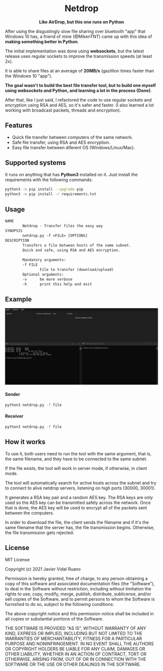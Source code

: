 <h1 align="center">Netdrop</h1>
<p align="center"><b>Like AirDrop, but this one runs on Python</b></p>

After using the disgustingly slow file sharing over bluetooth "app" that Windows 10 has, a friend of mine (@MikenTNT) came up with this idea of **making something better in Python**.

The initial implementation was done using **websockets**, but the latest release uses regular sockets to improve the transmission speeds (at least 2x).

It is able to share files at an average of **20MB/s** (gazillion times faster than the Windows 10 "app").

**The goal wasn't to build the best file transfer tool, but to build one myself using websockets and Python, and learning a lot in the process (Done)**.

After that, like I just said, I refactored the code to use regular sockets and encryption using RSA and AES, so it's safer and faster. (I also learned a lot working with broadcast packets, threads and encryption).

## Features

* Quick file transfer between computers of the same network.
* Safe file transfer, using RSA and AES encryption.
* Easy file transfer between diferent OS (Windows/Linux/Mac).

## Supported systems

It runs on anything that has **Python3** installed on it. Just install the requirements with the following commands:

```bash
python3 -m pip install --upgrade pip
python3 -m pip install -r requirements.txt
```

## Usage
```
NAME
        Netdrop - Transfer files the easy way
SYNOPSIS
        netdrop.py -f <FILE> [OPTIONS]
DESCRIPTION
        Transfers a file between hosts of the same subnet.
        Quick and safe, using RSA and AES encryption.

        Mandatory arguments:
        -f FILE
                File to transfer (download/upload)
        Optional arguments:
        -v      be more verbose
        -h      print this help and exit
```

## Example

![Example](test.gif)

#### Sender

```bash
python3 netdrop.py -f file
```

#### Receiver
```bash
python3 netdrop.py -f file
```

## How it works

To use it, both users need to run the tool with the same argument, that is, the same filename, and they have to be connected to the same subnet.

If the file exists, the tool will work in server mode, if otherwise, in client mode.

The tool will automatically search for active hosts across the subnet and try to connect to alive netdrop servers, listening on high ports (30000, 30001).

It generates a RSA key pair and a random AES key. The RSA keys are only used so the AES key can be transmitted safely across the network. Once that is done, the AES key will be used to encrypt all of the packets sent between the computers.

In order to download the file, the client sends the filename and if it's the same filename that the server has, the file transmission begins. Otherwise, the file transmission gets rejected.

## License

MIT License

Copyright (c) 2021 Javier Vidal Ruano

Permission is hereby granted, free of charge, to any person obtaining a copy
of this software and associated documentation files (the "Software"), to deal
in the Software without restriction, including without limitation the rights
to use, copy, modify, merge, publish, distribute, sublicense, and/or sell
copies of the Software, and to permit persons to whom the Software is
furnished to do so, subject to the following conditions:

The above copyright notice and this permission notice shall be included in all
copies or substantial portions of the Software.

THE SOFTWARE IS PROVIDED "AS IS", WITHOUT WARRANTY OF ANY KIND, EXPRESS OR
IMPLIED, INCLUDING BUT NOT LIMITED TO THE WARRANTIES OF MERCHANTABILITY,
FITNESS FOR A PARTICULAR PURPOSE AND NONINFRINGEMENT. IN NO EVENT SHALL THE
AUTHORS OR COPYRIGHT HOLDERS BE LIABLE FOR ANY CLAIM, DAMAGES OR OTHER
LIABILITY, WHETHER IN AN ACTION OF CONTRACT, TORT OR OTHERWISE, ARISING FROM,
OUT OF OR IN CONNECTION WITH THE SOFTWARE OR THE USE OR OTHER DEALINGS IN THE
SOFTWARE.
